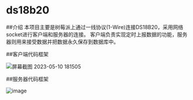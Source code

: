 # ds18b20
##介绍
本项目主要是树莓派上通过一线协议(1-Wire)连接DS18B20，采用网络socket进行客户端和服务器的连接。
客户端负责实现定时上报数据的功能，服务器则用来接受数据并把数据永久保存到数据库中。

##客户端代码框架

![屏幕截图 2023-05-10 181505](https://github.com/hubenyuan/ds18b20/assets/130223262/f9bf6ed3-a032-4350-a2a6-2aebf34a5857)

##服务器代码框架

![image](https://github.com/hubenyuan/ds18b20/assets/130223262/8ebbec7c-8d0e-4591-9358-c4703a513367)

